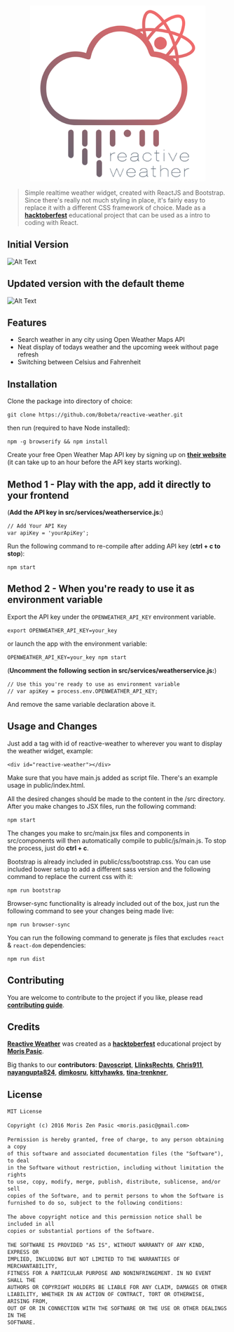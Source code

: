 <p align="center">
	<img alt="Logo" src="showcase/logo.png" width="400px">
</p>

> Simple realtime weather widget, created with ReactJS and Bootstrap. Since there's really not much styling in place, it's fairly easy to replace it with a different CSS framework of choice. Made as a [**hacktoberfest**](https://hacktoberfest.digitalocean.com/) educational project that can be used as a intro to coding with React.

## Initial Version

![Alt Text](https://github.com/bobeta/reactive-weather/raw/master/showcase/reactive-weather-initial.gif)

## Updated version with the default theme

![Alt Text](https://github.com/bobeta/reactive-weather/raw/master/showcase/reactive-weather-default-theme.gif)

## Features

* Search weather in any city using Open Weather Maps API
* Neat display of todays weather and the upcoming week without page refresh
* Switching between Celsius and Fahrenheit

## Installation

Clone the package into directory of choice:

```
git clone https://github.com/Bobeta/reactive-weather.git
```

then run (required to have Node installed):

```
npm -g browserify && npm install
```

Create your free Open Weather Map API key by signing up on [**their website**](https://openweathermap.org/) (it can take up to an hour before the API key starts working).

## Method 1 - Play with the app, add it directly to your frontend
(**Add the API key in src/services/weatherservice.js:**)

```
// Add Your API Key
var apiKey = 'yourApiKey';
```

Run the following command to re-compile after adding API key (**ctrl + c to stop**):
```
npm start
```

## Method 2 - When you're ready to use it as environment variable
Export the API key under the `OPENWEATHER_API_KEY` environment variable.
```
export OPENWEATHER_API_KEY=your_key
```
or launch the app with the environment variable:
```
OPENWEATHER_API_KEY=your_key npm start
```

(**Uncomment the following section in src/services/weatherservice.js:**)
```
// Use this you're ready to use as environment variable
// var apiKey = process.env.OPENWEATHER_API_KEY;
```
And remove the same variable declaration above it.

## Usage and Changes

Just add a tag with id of reactive-weather to wherever you want to display the weather widget, example:
```
<div id="reactive-weather"></div>
```

Make sure that you have main.js added as script file. There's an example usage in public/index.html.

All the desired changes should be made to the content in the /src directory. After you make changes to JSX files, run the following command:
```
npm start
```

The changes you make to src/main.jsx files and components in src/components will then automatically compile to public/js/main.js. To stop the process, just do **ctrl + c**.

Bootstrap is already included in public/css/bootstrap.css. You can use included bower setup to add a different sass version and the following command to replace the current css with it:

```
npm run bootstrap
```

Browser-sync functionality is already included out of the box, just run the following command to see your changes being made live:
```
npm run browser-sync
```

You can run the following command to generate js files that excludes `react` & `react-dom` dependencies:
```
npm run dist
```

## Contributing

You are welcome to contribute to the project if you like, please read [**contributing guide**](CONTRIBUTING.md).

## Credits

[**Reactive Weather**](https://github.com/bobeta/reactive-weather) was created as a [**hacktoberfest**](https://hacktoberfest.digitalocean.com/) educational project by [**Moris Pasic**](https://github.com/bobeta).

Big thanks to our **contributors**:
[**Davoscript**](https://github.com/davoscript), [**LlinksRechts**](https://github.com/LlinksRechts), [**Chris911**](https://github.com/Chris911), [**nayangupta824**](https://github.com/nayangupta824), [**dimkosru**](https://github.com/dimkosru), [**kittyhawks**](https://github.com/kittyhawks), [**tina-trenkner**](https://github.com/tina-trenkner), 

## License
```
MIT License

Copyright (c) 2016 Moris Zen Pasic <moris.pasic@gmail.com>

Permission is hereby granted, free of charge, to any person obtaining a copy
of this software and associated documentation files (the "Software"), to deal
in the Software without restriction, including without limitation the rights
to use, copy, modify, merge, publish, distribute, sublicense, and/or sell
copies of the Software, and to permit persons to whom the Software is
furnished to do so, subject to the following conditions:

The above copyright notice and this permission notice shall be included in all
copies or substantial portions of the Software.

THE SOFTWARE IS PROVIDED "AS IS", WITHOUT WARRANTY OF ANY KIND, EXPRESS OR
IMPLIED, INCLUDING BUT NOT LIMITED TO THE WARRANTIES OF MERCHANTABILITY,
FITNESS FOR A PARTICULAR PURPOSE AND NONINFRINGEMENT. IN NO EVENT SHALL THE
AUTHORS OR COPYRIGHT HOLDERS BE LIABLE FOR ANY CLAIM, DAMAGES OR OTHER
LIABILITY, WHETHER IN AN ACTION OF CONTRACT, TORT OR OTHERWISE, ARISING FROM,
OUT OF OR IN CONNECTION WITH THE SOFTWARE OR THE USE OR OTHER DEALINGS IN THE
SOFTWARE.
```
